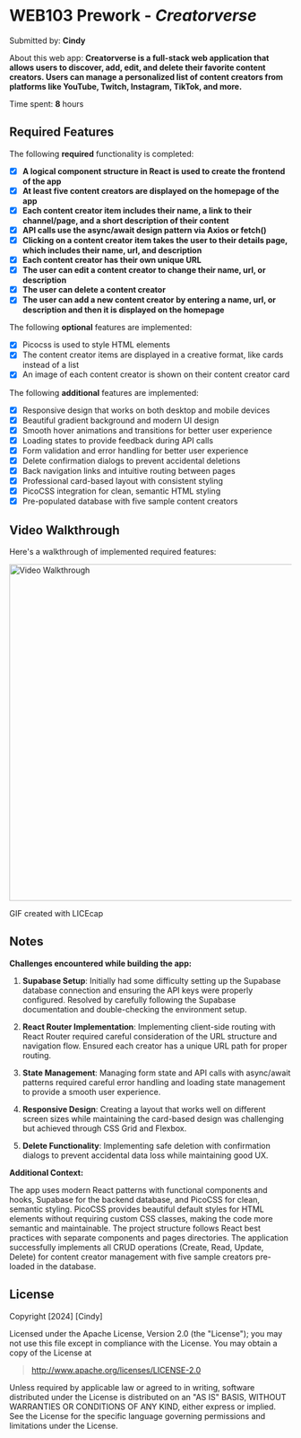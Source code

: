 # WEB103 Prework - *Creatorverse*

Submitted by: **Cindy**

About this web app: **Creatorverse is a full-stack web application that allows users to discover, add, edit, and delete their favorite content creators. Users can manage a personalized list of content creators from platforms like YouTube, Twitch, Instagram, TikTok, and more.**

Time spent: **8** hours

## Required Features

The following **required** functionality is completed:

<!-- 👉🏿👉🏿👉🏿 Make sure to check off completed functionality below -->
- [x] **A logical component structure in React is used to create the frontend of the app**
- [x] **At least five content creators are displayed on the homepage of the app**
- [x] **Each content creator item includes their name, a link to their channel/page, and a short description of their content**
- [x] **API calls use the async/await design pattern via Axios or fetch()**
- [x] **Clicking on a content creator item takes the user to their details page, which includes their name, url, and description**
- [x] **Each content creator has their own unique URL**
- [x] **The user can edit a content creator to change their name, url, or description**
- [x] **The user can delete a content creator**
- [x] **The user can add a new content creator by entering a name, url, or description and then it is displayed on the homepage**

The following **optional** features are implemented:

- [x] Picocss is used to style HTML elements
- [x] The content creator items are displayed in a creative format, like cards instead of a list
- [x] An image of each content creator is shown on their content creator card

The following **additional** features are implemented:

* [x] Responsive design that works on both desktop and mobile devices
* [x] Beautiful gradient background and modern UI design
* [x] Smooth hover animations and transitions for better user experience
* [x] Loading states to provide feedback during API calls
* [x] Form validation and error handling for better user experience
* [x] Delete confirmation dialogs to prevent accidental deletions
* [x] Back navigation links and intuitive routing between pages
* [x] Professional card-based layout with consistent styling
* [x] PicoCSS integration for clean, semantic HTML styling
* [x] Pre-populated database with five sample content creators

## Video Walkthrough

Here's a walkthrough of implemented required features:

<img src='./assets/creatorverse-demo.gif' title='Video Walkthrough' width='600' alt='Video Walkthrough' />

<!-- Replace this with whatever GIF tool you used! -->
GIF created with LICEcap
<!-- Recommended tools:
[Kap](https://getkap.co/) for macOS
[ScreenToGif](https://www.screentogif.com/) for Windows
[peek](https://github.com/phw/peek) for Linux. -->

## Notes

**Challenges encountered while building the app:**

1. **Supabase Setup**: Initially had some difficulty setting up the Supabase database connection and ensuring the API keys were properly configured. Resolved by carefully following the Supabase documentation and double-checking the environment setup.

2. **React Router Implementation**: Implementing client-side routing with React Router required careful consideration of the URL structure and navigation flow. Ensured each creator has a unique URL path for proper routing.

3. **State Management**: Managing form state and API calls with async/await patterns required careful error handling and loading state management to provide a smooth user experience.

4. **Responsive Design**: Creating a layout that works well on different screen sizes while maintaining the card-based design was challenging but achieved through CSS Grid and Flexbox.

5. **Delete Functionality**: Implementing safe deletion with confirmation dialogs to prevent accidental data loss while maintaining good UX.

**Additional Context:**

The app uses modern React patterns with functional components and hooks, Supabase for the backend database, and PicoCSS for clean, semantic styling. PicoCSS provides beautiful default styles for HTML elements without requiring custom CSS classes, making the code more semantic and maintainable. The project structure follows React best practices with separate components and pages directories. The application successfully implements all CRUD operations (Create, Read, Update, Delete) for content creator management with five sample creators pre-loaded in the database.

## License

Copyright [2024] [Cindy]

Licensed under the Apache License, Version 2.0 (the "License"); you may not use this file except in compliance with the License. You may obtain a copy of the License at

> http://www.apache.org/licenses/LICENSE-2.0

Unless required by applicable law or agreed to in writing, software distributed under the License is distributed on an "AS IS" BASIS, WITHOUT WARRANTIES OR CONDITIONS OF ANY KIND, either express or implied. See the License for the specific language governing permissions and limitations under the License.
